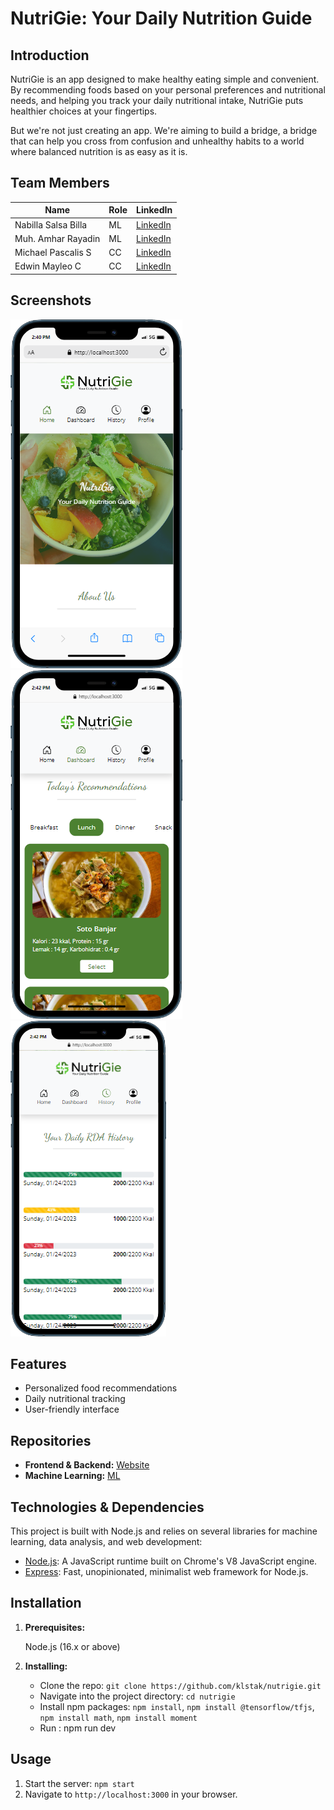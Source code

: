 # NutriGie: Your Daily Nutrition Guide

## Introduction

NutriGie is an app designed to make healthy eating simple and convenient. By recommending foods based on your personal preferences and nutritional needs, and helping you track your daily nutritional intake, NutriGie puts healthier choices at your fingertips.

But we're not just creating an app. We're aiming to build a bridge, a bridge that can help you cross from confusion and unhealthy habits to a world where balanced nutrition is as easy as it is.

## Team Members

| Name                | Role | LinkedIn                                                                 |
| ------------------- | ---- | ------------------------------------------------------------------------ |
| Nabilla Salsa Billa | ML   | [LinkedIn](https://www.linkedin.com/in/nbilasals/)                       |
| Muh. Amhar Rayadin  | ML   | [LinkedIn](https://www.linkedin.com/in/muhamad-amhar-rayadin-204b4b221/) |
| Michael Pascalis S  | CC   | [LinkedIn](https://www.linkedin.com/in/michaelpascalissimanjuntak/)      |
| Edwin Mayleo C      | CC   | [LinkedIn](https://www.linkedin.com/in/edwin-mayleo-chiandra-9981b3247/) |

## Screenshots

![Homepage](<https://github.com/klstak/NutriGie/blob/master/image/mobile%20(2).png>)
![Recommendations Page](<https://github.com/klstak/NutriGie/blob/master/image/mobile%20(3).png>)
![Daily Nutritional Tracking](<https://github.com/klstak/NutriGie/blob/master/image/mobile%20(4).png>)

## Features

- Personalized food recommendations
- Daily nutritional tracking
- User-friendly interface

## Repositories

- **Frontend & Backend:** [Website](https://github.com/Amharrayadin/nutrigie)
- **Machine Learning:** [ML](https://github.com/klstak/NutriGie)

## Technologies & Dependencies

This project is built with Node.js and relies on several libraries for machine learning, data analysis, and web development:

- [Node.js](https://nodejs.org/): A JavaScript runtime built on Chrome's V8 JavaScript engine.
- [Express](https://expressjs.com/): Fast, unopinionated, minimalist web framework for Node.js.

## Installation

1. **Prerequisites:**

   Node.js (16.x or above)

2. **Installing:**

   - Clone the repo: `git clone https://github.com/klstak/nutrigie.git`
   - Navigate into the project directory: `cd nutrigie`
   - Install npm packages: `npm install`, `npm install @tensorflow/tfjs`, `npm install math`, `npm install moment`
   - Run : npm run dev

## Usage

1. Start the server: `npm start`
2. Navigate to `http://localhost:3000` in your browser.
